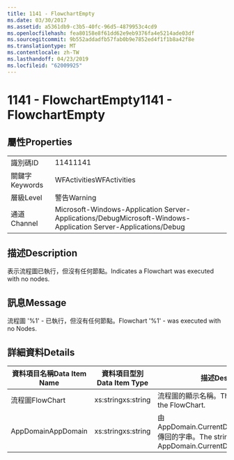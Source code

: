 ```yaml
---
title: 1141 - FlowchartEmpty
ms.date: 03/30/2017
ms.assetid: a5361db9-c3b5-40fc-96d5-4879953c4cd9
ms.openlocfilehash: fea80158e8f61dd62e9eb9376fa4e5214ade03df
ms.sourcegitcommit: 9b552addadfb57fab0b9e7852ed4f1f1b8a42f8e
ms.translationtype: MT
ms.contentlocale: zh-TW
ms.lasthandoff: 04/23/2019
ms.locfileid: "62009925"
---
```

# <a name="1141---flowchartempty"></a><span data-ttu-id="77bbd-102">1141 - FlowchartEmpty</span><span class="sxs-lookup"><span data-stu-id="77bbd-102">1141 - FlowchartEmpty</span></span>
## <a name="properties"></a><span data-ttu-id="77bbd-103">屬性</span><span class="sxs-lookup"><span data-stu-id="77bbd-103">Properties</span></span>  
  
|||  
|-|-|  
|<span data-ttu-id="77bbd-104">識別碼</span><span class="sxs-lookup"><span data-stu-id="77bbd-104">ID</span></span>|<span data-ttu-id="77bbd-105">1141</span><span class="sxs-lookup"><span data-stu-id="77bbd-105">1141</span></span>|  
|<span data-ttu-id="77bbd-106">關鍵字</span><span class="sxs-lookup"><span data-stu-id="77bbd-106">Keywords</span></span>|<span data-ttu-id="77bbd-107">WFActivities</span><span class="sxs-lookup"><span data-stu-id="77bbd-107">WFActivities</span></span>|  
|<span data-ttu-id="77bbd-108">層級</span><span class="sxs-lookup"><span data-stu-id="77bbd-108">Level</span></span>|<span data-ttu-id="77bbd-109">警告</span><span class="sxs-lookup"><span data-stu-id="77bbd-109">Warning</span></span>|  
|<span data-ttu-id="77bbd-110">通道</span><span class="sxs-lookup"><span data-stu-id="77bbd-110">Channel</span></span>|<span data-ttu-id="77bbd-111">Microsoft-Windows-Application Server-Applications/Debug</span><span class="sxs-lookup"><span data-stu-id="77bbd-111">Microsoft-Windows-Application Server-Applications/Debug</span></span>|  
  
## <a name="description"></a><span data-ttu-id="77bbd-112">描述</span><span class="sxs-lookup"><span data-stu-id="77bbd-112">Description</span></span>  
 <span data-ttu-id="77bbd-113">表示流程圖已執行，但沒有任何節點。</span><span class="sxs-lookup"><span data-stu-id="77bbd-113">Indicates a Flowchart was executed with no nodes.</span></span>  
  
## <a name="message"></a><span data-ttu-id="77bbd-114">訊息</span><span class="sxs-lookup"><span data-stu-id="77bbd-114">Message</span></span>  
 <span data-ttu-id="77bbd-115">流程圖 '%1' - 已執行，但沒有任何節點。</span><span class="sxs-lookup"><span data-stu-id="77bbd-115">Flowchart '%1' - was executed with no Nodes.</span></span>  
  
## <a name="details"></a><span data-ttu-id="77bbd-116">詳細資料</span><span class="sxs-lookup"><span data-stu-id="77bbd-116">Details</span></span>  
  
|<span data-ttu-id="77bbd-117">資料項目名稱</span><span class="sxs-lookup"><span data-stu-id="77bbd-117">Data Item Name</span></span>|<span data-ttu-id="77bbd-118">資料項目型別</span><span class="sxs-lookup"><span data-stu-id="77bbd-118">Data Item Type</span></span>|<span data-ttu-id="77bbd-119">描述</span><span class="sxs-lookup"><span data-stu-id="77bbd-119">Description</span></span>|  
|--------------------|--------------------|-----------------|  
|<span data-ttu-id="77bbd-120">流程圖</span><span class="sxs-lookup"><span data-stu-id="77bbd-120">FlowChart</span></span>|<span data-ttu-id="77bbd-121">xs:string</span><span class="sxs-lookup"><span data-stu-id="77bbd-121">xs:string</span></span>|<span data-ttu-id="77bbd-122">流程圖的顯示名稱。</span><span class="sxs-lookup"><span data-stu-id="77bbd-122">The display name of the FlowChart.</span></span>|  
|<span data-ttu-id="77bbd-123">AppDomain</span><span class="sxs-lookup"><span data-stu-id="77bbd-123">AppDomain</span></span>|<span data-ttu-id="77bbd-124">xs:string</span><span class="sxs-lookup"><span data-stu-id="77bbd-124">xs:string</span></span>|<span data-ttu-id="77bbd-125">由 AppDomain.CurrentDomain.FriendlyName 傳回的字串。</span><span class="sxs-lookup"><span data-stu-id="77bbd-125">The string returned by AppDomain.CurrentDomain.FriendlyName.</span></span>|
